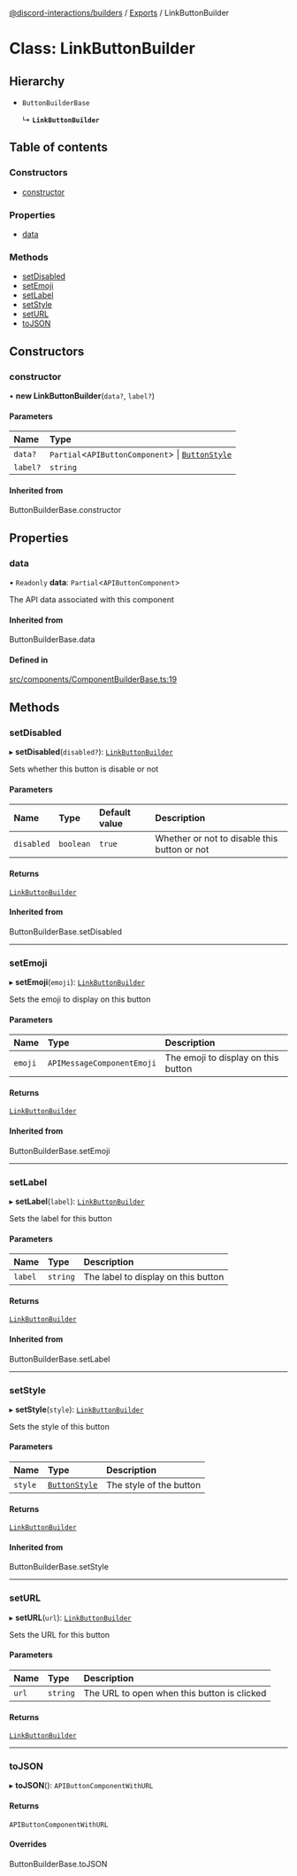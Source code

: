 [@discord-interactions/builders](../README.md) / [Exports](../modules.md) / LinkButtonBuilder

# Class: LinkButtonBuilder

## Hierarchy

- `ButtonBuilderBase`

  ↳ **`LinkButtonBuilder`**

## Table of contents

### Constructors

- [constructor](LinkButtonBuilder.md#constructor)

### Properties

- [data](LinkButtonBuilder.md#data)

### Methods

- [setDisabled](LinkButtonBuilder.md#setdisabled)
- [setEmoji](LinkButtonBuilder.md#setemoji)
- [setLabel](LinkButtonBuilder.md#setlabel)
- [setStyle](LinkButtonBuilder.md#setstyle)
- [setURL](LinkButtonBuilder.md#seturl)
- [toJSON](LinkButtonBuilder.md#tojson)

## Constructors

### constructor

• **new LinkButtonBuilder**(`data?`, `label?`)

#### Parameters

| Name | Type |
| :------ | :------ |
| `data?` | `Partial`<`APIButtonComponent`\> \| [`ButtonStyle`](../enums/ButtonStyle.md) |
| `label?` | `string` |

#### Inherited from

ButtonBuilderBase.constructor

## Properties

### data

• `Readonly` **data**: `Partial`<`APIButtonComponent`\>

The API data associated with this component

#### Inherited from

ButtonBuilderBase.data

#### Defined in

[src/components/ComponentBuilderBase.ts:19](https://github.com/ssMMiles/discord-interactions/blob/c2e131f/packages/builders/src/components/ComponentBuilderBase.ts#L19)

## Methods

### setDisabled

▸ **setDisabled**(`disabled?`): [`LinkButtonBuilder`](LinkButtonBuilder.md)

Sets whether this button is disable or not

#### Parameters

| Name | Type | Default value | Description |
| :------ | :------ | :------ | :------ |
| `disabled` | `boolean` | `true` | Whether or not to disable this button or not |

#### Returns

[`LinkButtonBuilder`](LinkButtonBuilder.md)

#### Inherited from

ButtonBuilderBase.setDisabled

___

### setEmoji

▸ **setEmoji**(`emoji`): [`LinkButtonBuilder`](LinkButtonBuilder.md)

Sets the emoji to display on this button

#### Parameters

| Name | Type | Description |
| :------ | :------ | :------ |
| `emoji` | `APIMessageComponentEmoji` | The emoji to display on this button |

#### Returns

[`LinkButtonBuilder`](LinkButtonBuilder.md)

#### Inherited from

ButtonBuilderBase.setEmoji

___

### setLabel

▸ **setLabel**(`label`): [`LinkButtonBuilder`](LinkButtonBuilder.md)

Sets the label for this button

#### Parameters

| Name | Type | Description |
| :------ | :------ | :------ |
| `label` | `string` | The label to display on this button |

#### Returns

[`LinkButtonBuilder`](LinkButtonBuilder.md)

#### Inherited from

ButtonBuilderBase.setLabel

___

### setStyle

▸ **setStyle**(`style`): [`LinkButtonBuilder`](LinkButtonBuilder.md)

Sets the style of this button

#### Parameters

| Name | Type | Description |
| :------ | :------ | :------ |
| `style` | [`ButtonStyle`](../enums/ButtonStyle.md) | The style of the button |

#### Returns

[`LinkButtonBuilder`](LinkButtonBuilder.md)

#### Inherited from

ButtonBuilderBase.setStyle

___

### setURL

▸ **setURL**(`url`): [`LinkButtonBuilder`](LinkButtonBuilder.md)

Sets the URL for this button

#### Parameters

| Name | Type | Description |
| :------ | :------ | :------ |
| `url` | `string` | The URL to open when this button is clicked |

#### Returns

[`LinkButtonBuilder`](LinkButtonBuilder.md)

___

### toJSON

▸ **toJSON**(): `APIButtonComponentWithURL`

#### Returns

`APIButtonComponentWithURL`

#### Overrides

ButtonBuilderBase.toJSON
